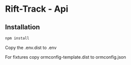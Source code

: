 # Rift-Track - Api

## Installation

```bash
npm install
```

Copy the .env.dist to .env

For fixtures copy ormconfig-template.dist to ormconfig.json
